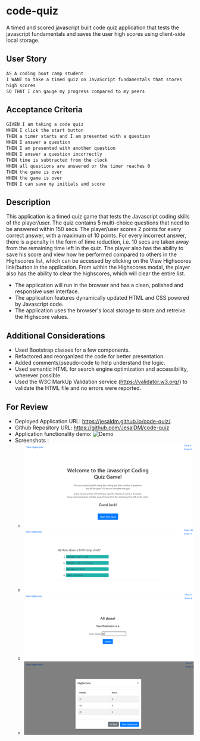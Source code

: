# code-quiz
A timed and scored javascript built code quiz application that tests the javascript fundamentals and saves the user high scores using client-side local storage.

## User Story

```
AS A coding boot camp student
I WANT to take a timed quiz on JavaScript fundamentals that stores high scores
SO THAT I can gauge my progress compared to my peers
```


## Acceptance Criteria

```
GIVEN I am taking a code quiz
WHEN I click the start button
THEN a timer starts and I am presented with a question
WHEN I answer a question
THEN I am presented with another question
WHEN I answer a question incorrectly
THEN time is subtracted from the clock
WHEN all questions are answered or the timer reaches 0
THEN the game is over
WHEN the game is over
THEN I can save my initials and score
```

## Description

This application is a timed quiz game that tests the Javascript coding skills of the player/user. The quiz contains 5 multi-choice questions that need to be answered within 150 secs. The player/user scores 2 points for every correct answer, with a maximum of 10 points. For every incorrect answer, there is a penalty in the form of time reduction, i.e. 10 secs are taken away from the remaining time left in the quiz. The player also has the ability to save his score and view how he performed compared to others in the Highscores list, which can be accessed by clicking on the View Highscores link/button in the application. From within the Highscores modal, the player also has the ability to clear the highscores, which will clear the entire list.

- The application will run in the browser and has a clean, polished and responsive user interface.
- The application features dynamically updated HTML and CSS powered by Javascript code.
- The application uses the browser's local storage to store and retreive the Highscore values.

## Additional Considerations

- Used Bootstrap classes for a few components.
- Refactored and reorganized the code for better presentation.
- Added comments/pseudo-code to help understand the logic.
- Used semantic HTML for search engine optimization and accessibility, wherever possible.
- Used the W3C MarkUp Validation service (https://validator.w3.org/) to validate the HTML file and no errors were reported.


## For Review

* Deployed Application URL: https://jesaldm.github.io/code-quiz/.
* Github Repository URL: https://github.com/JesalDM/code-quiz
* Application functionality demo: ![Demo](./Assets/Javascript-Code-Quiz.gif)
* Screenshots : 
  - ![Screenshot](./Assets/welcome-pg.png)
  - ![Screenshot](./Assets/questions-pg.png)
  - ![Screenshot](./Assets/initials-pg.png)
  - ![Screenshot](./Assets/highscores.png)








